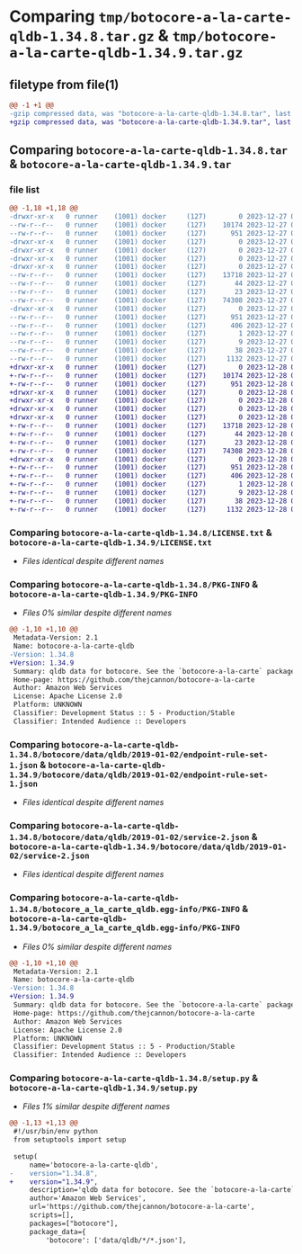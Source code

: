 # Comparing `tmp/botocore-a-la-carte-qldb-1.34.8.tar.gz` & `tmp/botocore-a-la-carte-qldb-1.34.9.tar.gz`

## filetype from file(1)

```diff
@@ -1 +1 @@
-gzip compressed data, was "botocore-a-la-carte-qldb-1.34.8.tar", last modified: Wed Dec 27 01:06:54 2023, max compression
+gzip compressed data, was "botocore-a-la-carte-qldb-1.34.9.tar", last modified: Thu Dec 28 01:06:55 2023, max compression
```

## Comparing `botocore-a-la-carte-qldb-1.34.8.tar` & `botocore-a-la-carte-qldb-1.34.9.tar`

### file list

```diff
@@ -1,18 +1,18 @@
-drwxr-xr-x   0 runner    (1001) docker     (127)        0 2023-12-27 01:06:54.171345 botocore-a-la-carte-qldb-1.34.8/
--rw-r--r--   0 runner    (1001) docker     (127)    10174 2023-12-27 01:06:53.000000 botocore-a-la-carte-qldb-1.34.8/LICENSE.txt
--rw-r--r--   0 runner    (1001) docker     (127)      951 2023-12-27 01:06:54.171345 botocore-a-la-carte-qldb-1.34.8/PKG-INFO
-drwxr-xr-x   0 runner    (1001) docker     (127)        0 2023-12-27 01:06:54.171345 botocore-a-la-carte-qldb-1.34.8/botocore/
-drwxr-xr-x   0 runner    (1001) docker     (127)        0 2023-12-27 01:06:54.171345 botocore-a-la-carte-qldb-1.34.8/botocore/data/
-drwxr-xr-x   0 runner    (1001) docker     (127)        0 2023-12-27 01:06:54.171345 botocore-a-la-carte-qldb-1.34.8/botocore/data/qldb/
-drwxr-xr-x   0 runner    (1001) docker     (127)        0 2023-12-27 01:06:54.171345 botocore-a-la-carte-qldb-1.34.8/botocore/data/qldb/2019-01-02/
--rw-r--r--   0 runner    (1001) docker     (127)    13718 2023-12-27 01:06:29.000000 botocore-a-la-carte-qldb-1.34.8/botocore/data/qldb/2019-01-02/endpoint-rule-set-1.json
--rw-r--r--   0 runner    (1001) docker     (127)       44 2023-12-27 01:06:29.000000 botocore-a-la-carte-qldb-1.34.8/botocore/data/qldb/2019-01-02/examples-1.json
--rw-r--r--   0 runner    (1001) docker     (127)       23 2023-12-27 01:06:29.000000 botocore-a-la-carte-qldb-1.34.8/botocore/data/qldb/2019-01-02/paginators-1.json
--rw-r--r--   0 runner    (1001) docker     (127)    74308 2023-12-27 01:06:29.000000 botocore-a-la-carte-qldb-1.34.8/botocore/data/qldb/2019-01-02/service-2.json
-drwxr-xr-x   0 runner    (1001) docker     (127)        0 2023-12-27 01:06:54.171345 botocore-a-la-carte-qldb-1.34.8/botocore_a_la_carte_qldb.egg-info/
--rw-r--r--   0 runner    (1001) docker     (127)      951 2023-12-27 01:06:54.000000 botocore-a-la-carte-qldb-1.34.8/botocore_a_la_carte_qldb.egg-info/PKG-INFO
--rw-r--r--   0 runner    (1001) docker     (127)      406 2023-12-27 01:06:54.000000 botocore-a-la-carte-qldb-1.34.8/botocore_a_la_carte_qldb.egg-info/SOURCES.txt
--rw-r--r--   0 runner    (1001) docker     (127)        1 2023-12-27 01:06:54.000000 botocore-a-la-carte-qldb-1.34.8/botocore_a_la_carte_qldb.egg-info/dependency_links.txt
--rw-r--r--   0 runner    (1001) docker     (127)        9 2023-12-27 01:06:54.000000 botocore-a-la-carte-qldb-1.34.8/botocore_a_la_carte_qldb.egg-info/top_level.txt
--rw-r--r--   0 runner    (1001) docker     (127)       38 2023-12-27 01:06:54.171345 botocore-a-la-carte-qldb-1.34.8/setup.cfg
--rw-r--r--   0 runner    (1001) docker     (127)     1132 2023-12-27 01:06:53.000000 botocore-a-la-carte-qldb-1.34.8/setup.py
+drwxr-xr-x   0 runner    (1001) docker     (127)        0 2023-12-28 01:06:55.894390 botocore-a-la-carte-qldb-1.34.9/
+-rw-r--r--   0 runner    (1001) docker     (127)    10174 2023-12-28 01:06:55.000000 botocore-a-la-carte-qldb-1.34.9/LICENSE.txt
+-rw-r--r--   0 runner    (1001) docker     (127)      951 2023-12-28 01:06:55.890390 botocore-a-la-carte-qldb-1.34.9/PKG-INFO
+drwxr-xr-x   0 runner    (1001) docker     (127)        0 2023-12-28 01:06:55.890390 botocore-a-la-carte-qldb-1.34.9/botocore/
+drwxr-xr-x   0 runner    (1001) docker     (127)        0 2023-12-28 01:06:55.890390 botocore-a-la-carte-qldb-1.34.9/botocore/data/
+drwxr-xr-x   0 runner    (1001) docker     (127)        0 2023-12-28 01:06:55.890390 botocore-a-la-carte-qldb-1.34.9/botocore/data/qldb/
+drwxr-xr-x   0 runner    (1001) docker     (127)        0 2023-12-28 01:06:55.890390 botocore-a-la-carte-qldb-1.34.9/botocore/data/qldb/2019-01-02/
+-rw-r--r--   0 runner    (1001) docker     (127)    13718 2023-12-28 01:06:26.000000 botocore-a-la-carte-qldb-1.34.9/botocore/data/qldb/2019-01-02/endpoint-rule-set-1.json
+-rw-r--r--   0 runner    (1001) docker     (127)       44 2023-12-28 01:06:26.000000 botocore-a-la-carte-qldb-1.34.9/botocore/data/qldb/2019-01-02/examples-1.json
+-rw-r--r--   0 runner    (1001) docker     (127)       23 2023-12-28 01:06:26.000000 botocore-a-la-carte-qldb-1.34.9/botocore/data/qldb/2019-01-02/paginators-1.json
+-rw-r--r--   0 runner    (1001) docker     (127)    74308 2023-12-28 01:06:26.000000 botocore-a-la-carte-qldb-1.34.9/botocore/data/qldb/2019-01-02/service-2.json
+drwxr-xr-x   0 runner    (1001) docker     (127)        0 2023-12-28 01:06:55.890390 botocore-a-la-carte-qldb-1.34.9/botocore_a_la_carte_qldb.egg-info/
+-rw-r--r--   0 runner    (1001) docker     (127)      951 2023-12-28 01:06:55.000000 botocore-a-la-carte-qldb-1.34.9/botocore_a_la_carte_qldb.egg-info/PKG-INFO
+-rw-r--r--   0 runner    (1001) docker     (127)      406 2023-12-28 01:06:55.000000 botocore-a-la-carte-qldb-1.34.9/botocore_a_la_carte_qldb.egg-info/SOURCES.txt
+-rw-r--r--   0 runner    (1001) docker     (127)        1 2023-12-28 01:06:55.000000 botocore-a-la-carte-qldb-1.34.9/botocore_a_la_carte_qldb.egg-info/dependency_links.txt
+-rw-r--r--   0 runner    (1001) docker     (127)        9 2023-12-28 01:06:55.000000 botocore-a-la-carte-qldb-1.34.9/botocore_a_la_carte_qldb.egg-info/top_level.txt
+-rw-r--r--   0 runner    (1001) docker     (127)       38 2023-12-28 01:06:55.894390 botocore-a-la-carte-qldb-1.34.9/setup.cfg
+-rw-r--r--   0 runner    (1001) docker     (127)     1132 2023-12-28 01:06:55.000000 botocore-a-la-carte-qldb-1.34.9/setup.py
```

### Comparing `botocore-a-la-carte-qldb-1.34.8/LICENSE.txt` & `botocore-a-la-carte-qldb-1.34.9/LICENSE.txt`

 * *Files identical despite different names*

### Comparing `botocore-a-la-carte-qldb-1.34.8/PKG-INFO` & `botocore-a-la-carte-qldb-1.34.9/PKG-INFO`

 * *Files 0% similar despite different names*

```diff
@@ -1,10 +1,10 @@
 Metadata-Version: 2.1
 Name: botocore-a-la-carte-qldb
-Version: 1.34.8
+Version: 1.34.9
 Summary: qldb data for botocore. See the `botocore-a-la-carte` package for more info.
 Home-page: https://github.com/thejcannon/botocore-a-la-carte
 Author: Amazon Web Services
 License: Apache License 2.0
 Platform: UNKNOWN
 Classifier: Development Status :: 5 - Production/Stable
 Classifier: Intended Audience :: Developers
```

### Comparing `botocore-a-la-carte-qldb-1.34.8/botocore/data/qldb/2019-01-02/endpoint-rule-set-1.json` & `botocore-a-la-carte-qldb-1.34.9/botocore/data/qldb/2019-01-02/endpoint-rule-set-1.json`

 * *Files identical despite different names*

### Comparing `botocore-a-la-carte-qldb-1.34.8/botocore/data/qldb/2019-01-02/service-2.json` & `botocore-a-la-carte-qldb-1.34.9/botocore/data/qldb/2019-01-02/service-2.json`

 * *Files identical despite different names*

### Comparing `botocore-a-la-carte-qldb-1.34.8/botocore_a_la_carte_qldb.egg-info/PKG-INFO` & `botocore-a-la-carte-qldb-1.34.9/botocore_a_la_carte_qldb.egg-info/PKG-INFO`

 * *Files 0% similar despite different names*

```diff
@@ -1,10 +1,10 @@
 Metadata-Version: 2.1
 Name: botocore-a-la-carte-qldb
-Version: 1.34.8
+Version: 1.34.9
 Summary: qldb data for botocore. See the `botocore-a-la-carte` package for more info.
 Home-page: https://github.com/thejcannon/botocore-a-la-carte
 Author: Amazon Web Services
 License: Apache License 2.0
 Platform: UNKNOWN
 Classifier: Development Status :: 5 - Production/Stable
 Classifier: Intended Audience :: Developers
```

### Comparing `botocore-a-la-carte-qldb-1.34.8/setup.py` & `botocore-a-la-carte-qldb-1.34.9/setup.py`

 * *Files 1% similar despite different names*

```diff
@@ -1,13 +1,13 @@
 #!/usr/bin/env python
 from setuptools import setup
 
 setup(
     name='botocore-a-la-carte-qldb',
-    version="1.34.8",
+    version="1.34.9",
     description='qldb data for botocore. See the `botocore-a-la-carte` package for more info.',
     author='Amazon Web Services',
     url='https://github.com/thejcannon/botocore-a-la-carte',
     scripts=[],
     packages=["botocore"],
     package_data={
         'botocore': ['data/qldb/*/*.json'],
```

